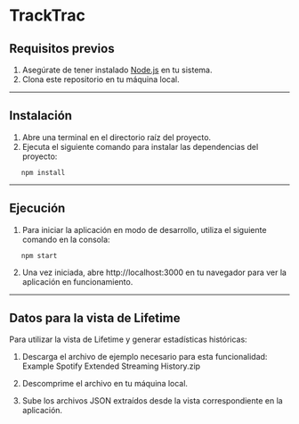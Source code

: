 # TrackTrac

## Requisitos previos

1. Asegúrate de tener instalado [Node.js](https://nodejs.org) en tu sistema.
2. Clona este repositorio en tu máquina local.

---

## Instalación

1. Abre una terminal en el directorio raíz del proyecto.
2. Ejecuta el siguiente comando para instalar las dependencias del proyecto:

```
   npm install
```

---

## Ejecución

1. Para iniciar la aplicación en modo de desarrollo, utiliza el siguiente comando en la consola:

```
   npm start
```

2. Una vez iniciada, abre http://localhost:3000 en tu navegador para ver la aplicación en funcionamiento.

---

## Datos para la vista de Lifetime

Para utilizar la vista de Lifetime y generar estadísticas históricas:

1. Descarga el archivo de ejemplo necesario para esta funcionalidad:
   Example Spotify Extended Streaming History.zip

2. Descomprime el archivo en tu máquina local.
3. Sube los archivos JSON extraídos desde la vista correspondiente en la aplicación.
